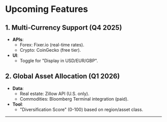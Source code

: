 # Upcoming Features  
## 1. Multi-Currency Support (Q4 2025)  
- **APIs**:  
  - Forex: Fixer.io (real-time rates).  
  - Crypto: CoinGecko (free tier).  
- **UI**:  
  - Toggle for "Display in USD/EUR/GBP".  

## 2. Global Asset Allocation (Q1 2026)  
- **Data**:  
  - Real estate: Zillow API (U.S. only).  
  - Commodities: Bloomberg Terminal integration (paid).  
- **Tool**:  
  - "Diversification Score" (0-100) based on region/asset class.  

---